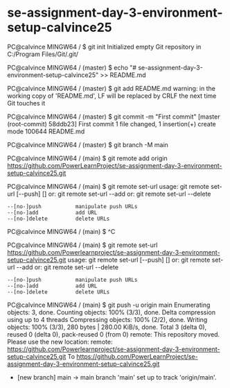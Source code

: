 # se-assignment-day-3-environment-setup-calvince25

PC@calvince MINGW64 /
$ git init
Initialized empty Git repository in C:/Program Files/Git/.git/

PC@calvince MINGW64 / (master)
$ echo "# se-assignment-day-3-environment-setup-calvince25" >> README.md

PC@calvince MINGW64 / (master)
$ git add README.md
warning: in the working copy of 'README.md', LF will be replaced by CRLF the next time Git touches it

PC@calvince MINGW64 / (master)
$ git commit -m "First commit"
[master (root-commit) 58ddb23] First commit
 1 file changed, 1 insertion(+)
 create mode 100644 README.md

PC@calvince MINGW64 / (master)
$ git branch -M main

PC@calvince MINGW64 / (main)
$ git remote add origin https://github.com/PowerLearnProject/se-assignment-day-3-environment-setup-calvince25.git

PC@calvince MINGW64 / (main)
$ git remote set-url
usage: git remote set-url [--push] <name> <newurl> [<oldurl>]
   or: git remote set-url --add <name> <newurl>
   or: git remote set-url --delete <name> <url>

    --[no-]push           manipulate push URLs
    --[no-]add            add URL
    --[no-]delete         delete URLs


PC@calvince MINGW64 / (main)
$ ^C

PC@calvince MINGW64 / (main)
$ git remote set-url https://github.com/Powerlearnproject/se-assignment-day-3-environment-setup-calvince25.git
usage: git remote set-url [--push] <name> <newurl> [<oldurl>]
   or: git remote set-url --add <name> <newurl>
   or: git remote set-url --delete <name> <url>

    --[no-]push           manipulate push URLs
    --[no-]add            add URL
    --[no-]delete         delete URLs


PC@calvince MINGW64 / (main)
$ git push -u origin main
Enumerating objects: 3, done.
Counting objects: 100% (3/3), done.
Delta compression using up to 4 threads
Compressing objects: 100% (2/2), done.
Writing objects: 100% (3/3), 280 bytes | 280.00 KiB/s, done.
Total 3 (delta 0), reused 0 (delta 0), pack-reused 0 (from 0)
remote: This repository moved. Please use the new location:
remote:   https://github.com/Powerlearnproject/se-assignment-day-3-environment-setup-calvince25.git
To https://github.com/PowerLearnProject/se-assignment-day-3-environment-setup-calvince25.git
 * [new branch]      main -> main
branch 'main' set up to track 'origin/main'.
